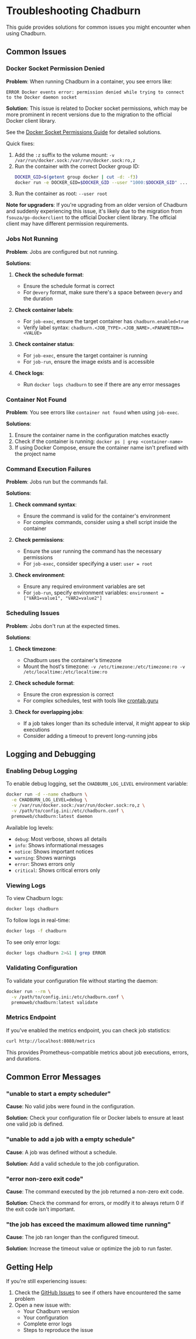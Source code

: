 # Troubleshooting Chadburn

This guide provides solutions for common issues you might encounter when using Chadburn.

## Common Issues

### Docker Socket Permission Denied

**Problem**: When running Chadburn in a container, you see errors like:

```
ERROR Docker events error: permission denied while trying to connect to the Docker daemon socket
```

**Solution**: This issue is related to Docker socket permissions, which may be more prominent in recent versions due to the migration to the official Docker client library.

See the [Docker Socket Permissions Guide](docker-socket-permissions.md) for detailed solutions.

Quick fixes:
1. Add the `:z` suffix to the volume mount: `-v /var/run/docker.sock:/var/run/docker.sock:ro,z`
2. Run the container with the correct Docker group ID: 
   ```bash
   DOCKER_GID=$(getent group docker | cut -d: -f3)
   docker run -e DOCKER_GID=$DOCKER_GID --user "1000:$DOCKER_GID" ...
   ```
3. Run the container as root: `--user root`

**Note for upgraders**: If you're upgrading from an older version of Chadburn and suddenly experiencing this issue, it's likely due to the migration from `fsouza/go-dockerclient` to the official Docker client library. The official client may have different permission requirements.

### Jobs Not Running

**Problem**: Jobs are configured but not running.

**Solutions**:

1. **Check the schedule format**:
   - Ensure the schedule format is correct
   - For `@every` format, make sure there's a space between `@every` and the duration

2. **Check container labels**:
   - For `job-exec`, ensure the target container has `chadburn.enabled=true`
   - Verify label syntax: `chadburn.<JOB_TYPE>.<JOB_NAME>.<PARAMETER>=<VALUE>`

3. **Check container status**:
   - For `job-exec`, ensure the target container is running
   - For `job-run`, ensure the image exists and is accessible

4. **Check logs**:
   - Run `docker logs chadburn` to see if there are any error messages

### Container Not Found

**Problem**: You see errors like `container not found` when using `job-exec`.

**Solutions**:

1. Ensure the container name in the configuration matches exactly
2. Check if the container is running: `docker ps | grep <container-name>`
3. If using Docker Compose, ensure the container name isn't prefixed with the project name

### Command Execution Failures

**Problem**: Jobs run but the commands fail.

**Solutions**:

1. **Check command syntax**:
   - Ensure the command is valid for the container's environment
   - For complex commands, consider using a shell script inside the container

2. **Check permissions**:
   - Ensure the user running the command has the necessary permissions
   - For `job-exec`, consider specifying a user: `user = root`

3. **Check environment**:
   - Ensure any required environment variables are set
   - For `job-run`, specify environment variables: `environment = ["VAR1=value1", "VAR2=value2"]`

### Scheduling Issues

**Problem**: Jobs don't run at the expected times.

**Solutions**:

1. **Check timezone**:
   - Chadburn uses the container's timezone
   - Mount the host's timezone: `-v /etc/timezone:/etc/timezone:ro -v /etc/localtime:/etc/localtime:ro`

2. **Check schedule format**:
   - Ensure the cron expression is correct
   - For complex schedules, test with tools like [crontab.guru](https://crontab.guru/)

3. **Check for overlapping jobs**:
   - If a job takes longer than its schedule interval, it might appear to skip executions
   - Consider adding a timeout to prevent long-running jobs

## Logging and Debugging

### Enabling Debug Logging

To enable debug logging, set the `CHADBURN_LOG_LEVEL` environment variable:

```bash
docker run -d --name chadburn \
  -e CHADBURN_LOG_LEVEL=debug \
  -v /var/run/docker.sock:/var/run/docker.sock:ro,z \
  -v /path/to/config.ini:/etc/chadburn.conf \
  premoweb/chadburn:latest daemon
```

Available log levels:
- `debug`: Most verbose, shows all details
- `info`: Shows informational messages
- `notice`: Shows important notices
- `warning`: Shows warnings
- `error`: Shows errors only
- `critical`: Shows critical errors only

### Viewing Logs

To view Chadburn logs:

```bash
docker logs chadburn
```

To follow logs in real-time:

```bash
docker logs -f chadburn
```

To see only error logs:

```bash
docker logs chadburn 2>&1 | grep ERROR
```

### Validating Configuration

To validate your configuration file without starting the daemon:

```bash
docker run --rm \
  -v /path/to/config.ini:/etc/chadburn.conf \
  premoweb/chadburn:latest validate
```

### Metrics Endpoint

If you've enabled the metrics endpoint, you can check job statistics:

```bash
curl http://localhost:8080/metrics
```

This provides Prometheus-compatible metrics about job executions, errors, and durations.

## Common Error Messages

### "unable to start a empty scheduler"

**Cause**: No valid jobs were found in the configuration.

**Solution**: Check your configuration file or Docker labels to ensure at least one valid job is defined.

### "unable to add a job with a empty schedule"

**Cause**: A job was defined without a schedule.

**Solution**: Add a valid schedule to the job configuration.

### "error non-zero exit code"

**Cause**: The command executed by the job returned a non-zero exit code.

**Solution**: Check the command for errors, or modify it to always return 0 if the exit code isn't important.

### "the job has exceed the maximum allowed time running"

**Cause**: The job ran longer than the configured timeout.

**Solution**: Increase the timeout value or optimize the job to run faster.

## Getting Help

If you're still experiencing issues:

1. Check the [GitHub Issues](https://github.com/PremoWeb/Chadburn/issues) to see if others have encountered the same problem
2. Open a new issue with:
   - Your Chadburn version
   - Your configuration
   - Complete error logs
   - Steps to reproduce the issue 